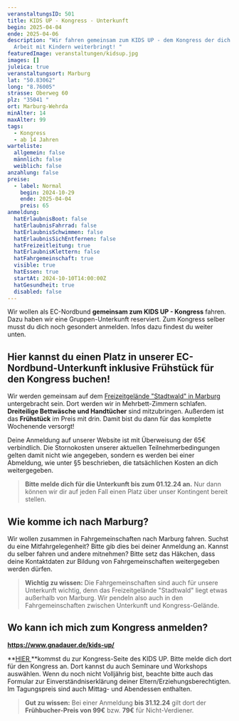 ```yaml
---
veranstaltungsID: 501
title: KIDS UP - Kongress - Unterkunft
begin: 2025-04-04
ende: 2025-04-06
description: "Wir fahren gemeinsam zum KIDS UP - dem Kongress der dich und deine
  Arbeit mit Kindern weiterbringt! "
featuredImage: veranstaltungen/kidsup.jpg
images: []
juleica: true
veranstaltungsort: Marburg
lat: "50.83062"
long: "8.76005"
strasse: Oberweg 60
plz: "35041 "
ort: Marburg-Wehrda
minAlter: 14
maxAlter: 99
tags:
  - Kongress
  - ab 14 Jahren
warteliste:
  allgemein: false
  männlich: false
  weiblich: false
anzahlung: false
preise:
  - label: Normal
    begin: 2024-10-29
    ende: 2025-04-04
    preis: 65
anmeldung:
  hatErlaubnisBoot: false
  hatErlaubnisFahrrad: false
  hatErlaubnisSchwimmen: false
  hatErlaubnisSichEntfernen: false
  hatFreizeitleitung: true
  hatErlaubnisKlettern: false
  hatFahrgemeinschaft: true
  visible: true
  hatEssen: true
  startAt: 2024-10-10T14:00:00Z
  hatGesundheit: true
  disabled: false
---
```

Wir wollen als EC-Nordbund **gemeinsam zum KIDS UP - Kongress** fahren. Dazu haben wir eine Gruppen-Unterkunft reserviert. Zum Kongress selber musst du dich noch gesondert anmelden. Infos dazu findest du weiter unten.

## Hier kannst du einen Platz in unserer EC-Nordbund-Unterkunft inklusive Frühstück für den Kongress buchen!

Wir werden gemeinsam auf dem [Freizeitgelände "Stadtwald" in Marburg](www.hausderjugend-marburg.de/freizeitgelaende-stadtwald/) untergebracht sein. Dort werden wir in Mehrbett-Zimmern schlafen. **Dreiteilige Bettwäsche und Handtücher** sind mitzubringen. Außerdem ist das **Frühstück** im Preis mit drin. Damit bist du dann für das komplette Wochenende versorgt!

Deine Anmeldung auf unserer Website ist mit Überweisung der 65€ verbindlich. Die Stornokosten unserer aktuellen Teilnehmerbedingungen gelten damit nicht wie angegeben, sondern es werden bei einer Abmeldung, wie unter §5 beschrieben, die tatsächlichen Kosten an dich weitergegeben.

> **Bitte melde dich für die Unterkunft bis zum 01.12.24 an.** Nur dann können wir dir auf jeden Fall einen Platz über unser Kontingent bereit stellen. 

## Wie komme ich nach Marburg?

Wir wollen zusammen in Fahrgemeinschaften nach Marburg fahren. Suchst du eine Mitfahrgelegenheit? Bitte gib dies bei deiner Anmeldung an. Kannst du selber fahren und andere mitnehmen? Bitte setz das Häkchen, dass deine Kontaktdaten zur Bildung von Fahrgemeinschaften weitergegeben werden dürfen.

> **Wichtig zu wissen:** Die Fahrgemeinschaften sind auch für unsere Unterkunft wichtig, denn das Freizeitgelände "Stadtwald" liegt etwas außerhalb von Marburg. Wir pendeln also auch in den Fahrgemeinschaften zwischen Unterkunft und Kongress-Gelände.

## Wo kann ich mich zum Kongress anmelden?

**https://www.gnadauer.de/kids-up/**

**[HIER ](https://www.gnadauer.de/kids-up/)**kommst du zur Kongress-Seite des KIDS UP. Bitte melde dich dort für den Kongress an. Dort kannst du auch Seminare und Workshops auswählen. Wenn du noch nicht Volljährig bist, beachte bitte auch das Formular zur Einverständniserklärung deiner Eltern/Erziehungsberechtigten. Im Tagungspreis sind auch Mittag- und Abendessen enthalten.

> **Gut zu wissen:** Bei einer Anmeldung **bis 31.12.24** gilt dort der **Frühbucher-Preis von 99€** bzw. **79€** für Nicht-Verdiener.
